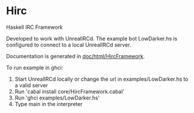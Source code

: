 # Hirc
Haskell IRC Framework

Developed to work with UnrealIRCd. The example bot LowDarker.hs is configured to connect to a local UnrealIRCd server.

Documentation is generated in [doc/html/HircFramework](doc/html/HircFramework/).

To run example in ghci:  
1. Start UnrealIRCd locally or change the url in examples/LowDarker.hs to a valid server  
2. Run 'cabal install core/HircFramework.cabal'  
3. Run 'ghci examples/LowDarker.hs'  
4. Type main in the interpreter  
